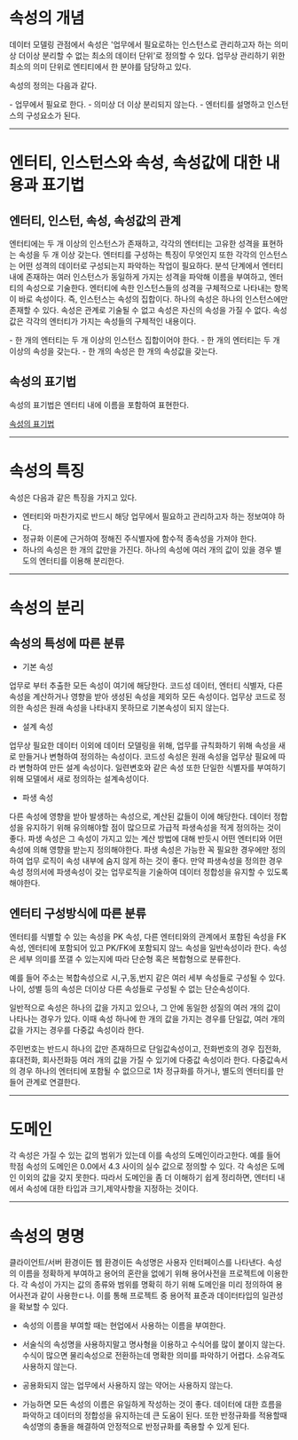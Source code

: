 # 속성의 개념

데이터 모델링 관점에서 속성은 '업무에서 필요로하는 인스턴스로 관리하고자 하는 의미상 더이상 분리할 수 없는 최소의 데이터 단위'로 정의할 수 있다. 업무상 관리하기 위한 최소의 의미 단위로 엔티티에서 한 분야를 담당하고 있다.

속성의 정의는 다음과 같다.

\- 업무에서 필요로 한다.
\- 의미상 더 이상 분리되지 않는다.
\- 엔터티를 설명하고 인스턴스의 구성요소가 된다.

---

# 엔터티, 인스턴스와 속성, 속성값에 대한 내용과 표기법

## 엔터티, 인스턴, 속성, 속성값의 관계

엔터티에는 두 개 이상의 인스턴스가 존재하고, 각각의 엔터티는 고유한 성격을 표현하는 속성을 두 개 이상 갖는다. 엔터티를 구성하는 특징이 무엇인지 또한 각각의 인스턴스는 어떤 성격의 데이터로 구성되는지 파악하는 작업이 필요하다. 분석 단계에서 엔터티 내에 존재하는 여러 인스턴스가 동일하게 가지는 성격을 파악해 이름을 부여하고, 엔터티의 속성으로 기술한다. 엔터티에 속한 인스턴스들의 성격을 구체적으로 나타내는 항목이 바로 속성이다.
즉, 인스턴스는 속성의 집합이다. 하나의 속성은 하나의 인스턴스에만 존재할 수 있다. 속성은 관계로 기술될 수 없고 속성은 자신의 속성을 가질 수 없다. 속성값은 각각의 엔터티가 가지는 속성들의 구체적인 내용이다.

\- 한 개의 엔터티는 두 개 이상의 인스턴스 집합이어야 한다.
\- 한 개의 엔터티는 두 개 이상의 속성을 갖는다.
\- 한 개의 속성은 한 개의 속성값을 갖는다.

## 속성의 표기법

속성의 표기법은 엔터티 내에 이름을 포함하여 표현한다.

[속성의 표기법](./%EC%86%8D%EC%84%B1%EC%9D%98%20%ED%91%9C%EA%B8%B0%EB%B2%95.png)

---

# 속성의 특징

속성은 다음과 같은 특징을 가지고 있다.

- 엔터티와 마찬가지로 반드시 해당 업무에서 필요하고 관리하고자 하는 정보여야 하다.
- 정규화 이론에 근거하여 정해진 주식별자에 함수적 종속성을 가져야 한다.
- 하나의 속성은 한 개의 값만을 가진다. 하나의 속성에 여러 개의 값이 있을 경우 별도의 엔터티를 이용해 분리한다.

---

# 속성의 분리

## 속성의 특성에 따른 분류

- 기본 속성

업무로 부터 추출한 모든 속성이 여기에 해당한다. 코드성 데이터, 엔터티 식별자, 다른 속성을 계산하거나 영향을 받아 생성된 속성을 제외하 모든 속성이다.
업무상 코드로 정의한 속성은 원래 속성을 나타내지 못하므로 기본속성이 되지 않는다.

- 설계 속성

업무상 필요한 데이터 이외에 데이터 모델링을 위해, 업무를 규칙화하기 위해 속성을 새로 만들거나 변형하여 정의하는 속성이다.
코드성 속성은 원래 속성을 업무상 필요에 따라 변형하여 만든 설계 속성이다. 일련변호와 같은 속성 또한 단일한 식별자를 부여하기 위해 모델에서 새로 정의하는 설계속성이다.

- 파생 속성

다른 속성에 영향을 받아 발생하는 속성으로, 계산된 값들이 이에 해당한다. 데이터 정합성을 유지하기 위해 유의해야할 점이 많으므로 가급적 파생속성을 적게 정의하는 것이 좋다.
파생 속성은 그 속성이 가지고 있는 계산 방법에 대해 반듯시 어떤 엔터티와 어떤 속성에 의해 영향을 받는지 정의해야한다.
파생 속성은 가능한 꼭 필요한 경우에만 정의하여 업무 로직이 속성 내부에 숨지 않게 하는 것이 좋다. 만약 파생속성을 정의한 경우 속성 정의서에 파생속성이 갖는 업무로직을 기술하여 데이터 정합성을 유지할 수 있도록 해야한다.

## 엔터티 구성방식에 따른 분류

엔터티를 식별할 수 있는 속성을 PK 속성, 다른 엔터티와의 관계에서 포함된 속성을 FK 속성, 엔터티에 포함되어 있고 PK/FK에 포함되지 않느 속성을 일반속성이라 한다.
속성은 세부 의미를 쪼갤 수 있는지에 따라 단순형 혹은 복합형으로 분류한다.

예를 들어 주소는 복합속성으로 시,구,동,번지 같은 여러 세부 속성들로 구성될 수 있다.
나이, 성별 등의 속성은 더이상 다른 속성들로 구성될 수 없는 단순속성이다.

일반적으로 속성은 하나의 값을 가지고 있으나, 그 안에 동일한 성질의 여러 개의 값이 나타나는 경우가 있다.
이때 속성 하나에 한 개의 값을 가지는 경우를 단일값, 여러 개의 값을 가지는 경우를 다중값 속성이라 한다.

주민번호는 반드시 하나의 값만 존재하므로 단일값속성이고, 전화번호의 경우 집전화, 휴대전화, 회사전화등 여러 개의 값을 가질 수 있기에 다중값 속성이라 한다.
다중값속서의 경우 하나의 엔터티에 포함될 수 없으므로 1차 정규화를 하거나, 별도의 엔터티를 만들어 관계로 연결한다.

---

# 도메인

각 속성은 가질 수 있는 값의 범위가 있는데 이를 속성의 도메인이라고한다. 예를 들어 학점 속성의 도메인은 0.0에서 4.3 사이의 실수 값으로 정의할 수 있다.
각 속성은 도메인 이외의 값을 갖지 못한다. 따라서 도메인을 좀 더 이해하기 쉽게 정리하면, 엔터티 내에서 속성에 대한 타입과 크기,제약사항을 지정하는 것이다.

---

# 속성의 명명

클라이언트/서버 환경이든 웹 환경이든 속성명은 사용자 인터페이스를 나타낸다. 속성의 이름을 정확하게 부여하고 용어의 혼란을 없에기 위해 용어사전을 프로젝트에 이용한다.
각 속성이 가지는 값의 종류와 범위를 명확히 하기 위해 도메인을 미리 정의하여 용어사전과 같이 사용한ㄷ나. 이를 통해 프로젝트 중 용어적 표준과 데이터타입의 일관성을 확보할 수 있다.

- 속성의 이름을 부여할 때는 현업에서 사용하는 이름을 부여한다.

- 서술식의 속성명을 사용하지말고 명사형을 이용하고 수식어를 많이 붙이지 않는다. 수식이 많으면 물리속성으로 전환하는데 명확한 의미를 파악하기 어렵다. 소유격도 사용하지 않는다.

- 공용화되지 않는 업무에서 사용하지 않는 약어는 사용하지 않는다.

- 가능하면 모든 속성의 이름은 유일하게 작성하는 것이 좋다. 데이터에 대한 흐름을 파악하고 데이터의 정합성을 유지하는데 큰 도움이 된다. 또한 반정규화를 적용할때 속성명의 충돌을 해결하여 안정적으로 반정규화를 족용할 수 있게 된다.
